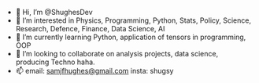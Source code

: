 - 👋 Hi, I’m @ShughesDev
- 👀 I’m interested in Physics, Programming, Python, Stats, Policy, Science, Research, Defence, Finance, Data Science, AI
- 🌱 I’m currently learning Python, application of tensors in programming, OOP
- 💞️ I’m looking to collaborate on analysis projects, data science, producing Techno haha.
- 📫 email: samjfhughes@gmail.com    insta: shugsy

<!---
ShughesDev/ShughesDev is a ✨ special ✨ repository because its `README.md` (this file) appears on your GitHub profile.
You can click the Preview link to take a look at your changes.
--->
